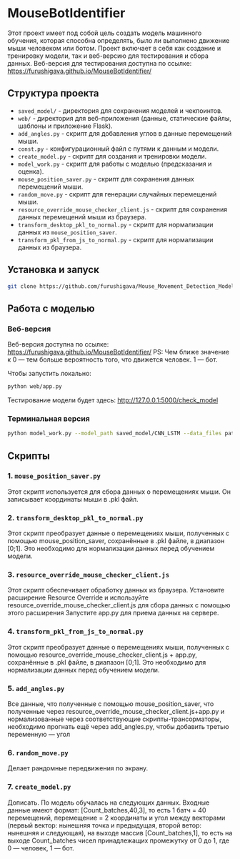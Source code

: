 # MouseBotIdentifier

Этот проект имеет под собой цель создать модель машинного обучения, которая способна определять, было ли выполнено движение мыши человеком или ботом. Проект включает в себя как создание и тренировку модели, так и веб-версию для тестирования и сбора данных. Веб-версия для тестирования доступна по ссылке: https://furushigava.github.io/MouseBotIdentifier/ 

## Структура проекта

- `saved_model/` - директория для сохранения моделей и чекпоинтов.
- `web/` - директория для веб-приложения (данные, статические файлы, шаблоны и приложение Flask).
- `add_angles.py` - скрипт для добавления углов в данные перемещений мыши.
- `const.py` - конфигурационный файл с путями к данным и модели.
- `create_model.py` - скрипт для создания и тренировки модели.
- `model_work.py` - скрипт для работы с моделью (предсказания и оценка).
- `mouse_position_saver.py` - скрипт для сохранения данных перемещений мыши.
- `random_move.py` - скрипт для генерации случайных перемещений мыши.
- `resource_override_mouse_checker_client.js` - скрипт для сохранения данных перемещений мыши из браузера.
- `transform_desktop_pkl_to_normal.py` - скрипт для нормализации данных из `mouse_position_saver`.
- `transform_pkl_from_js_to_normal.py` - скрипт для нормализации данных из браузера.

## Установка и запуск

```bash
git clone https://github.com/furushigava/Mouse_Movement_Detection_Model
```

## Работа с моделью

### Веб-версия

Веб-версия доступна по ссылке: https://furushigava.github.io/MouseBotIdentifier/
PS: Чем ближе значение к 0 — тем больше вероятность того, что движется человек. 1 — бот.

Чтобы запустить локально:
```bash
python web/app.py
```
Тестирование модели будет здесь: http://127.0.0.1:5000/check_model

### Терминальная версия

```bash
python model_work.py --model_path saved_model/CNN_LSTM --data_files path_to_your_pkl_file
```

## Скрипты

### 1. `mouse_position_saver.py`

Этот скрипт используется для сбора данных о перемещениях мыши. Он записывает координаты мыши в .pkl файл.

### 2. `transform_desktop_pkl_to_normal.py`

Этот скрипт преобразует данные о перемещениях мыши, полученных с помощью mouse_position_saver, сохранённые в .pkl файле, в диапазон [0;1]. Это необходимо для нормализации данных перед обучением модели.

### 3. `resource_override_mouse_checker_client.js`

Этот скрипт обеспечивает обработку данных из браузера. Установите расширение Resource Override и используйте resource_override_mouse_checker_client.js для сбора данных с помощью этого расширения Запустите app.py для приема данных на сервере.

### 4. `transform_pkl_from_js_to_normal.py`

Этот скрипт преобразует данные о перемещениях мыши, полученных с помощью resource_override_mouse_checker_client.js + app.py, сохранённые в .pkl файле, в диапазон [0;1]. Это необходимо для нормализации данных перед обучением модели.

### 5. `add_angles.py`

Все данные, что полученные с помощью mouse_position_saver, что полученные через resource_override_mouse_checker_client.js+app.py и нормализованные через соответствующие скрипты-трансорматоры, необходимо прогнать ещё через add_angles.py, чтобы добавить третью переменную — угол

### 6. `random_move.py`

Делает рандомные передвижения по экрану.

### 7. `create_model.py`

Дописать. По модель обучалась на следующих данных. Входные данные имеют формат: [Count_batches,40,3], то есть 1 батч = 40 перемещений, перемещение = 2 координаты и угол между векторами (первый вектор: нынешняя точка и предыдущая, второй ветор: нынешняя и следующая), на выходе массив [Count_batches,1], то есть на выходе Count_batches чисел принадлежащих промежутку от 0 до 1, где 0 — человек, 1 — бот.
